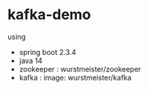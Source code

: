 # kafka-demo
using 
- spring boot 2.3.4 
- java 14
- zookeeper : wurstmeister/zookeeper
- kafka : image: wurstmeister/kafka
